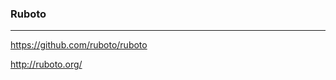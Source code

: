 ### Ruboto
---

https://github.com/ruboto/ruboto

http://ruboto.org/

```
```

```ruby
```

```
```


